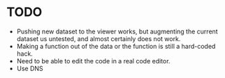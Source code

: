 # TODO

* Pushing new dataset to the viewer works, but augmenting the
  current dataset us untested, and almost certainly does not
  work.
* Making a function out of the data or the function is still a
  hard-coded hack.
* Need to be able to edit the code in a real code editor.
* Use DNS
